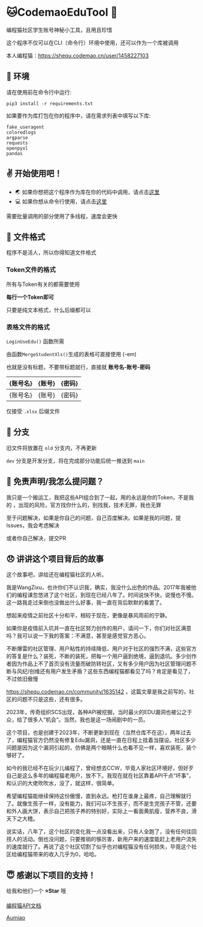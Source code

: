# 🐱CodemaoEduTool 🔧

编程猫社区学生账号神秘小工具，且用且珍惜

这个程序不仅可以在CLI（命令行）环境中使用，还可以作为一个库被调用

本人编程猫：https://shequ.codemao.cn/user/1458227103

## 🔧 环境

请在使用前在命令行中运行:

`pip3 install -r requirements.txt`

如果要作为库打包在你的程序中，请在需求列表中填写以下库:

```
fake_useragent
coloredlogs
argparse
requests
openpyxl
pandas
```

## ✌️ 开始使用吧！

- 🌏 如果你想把这个程序作为库在你的代码中调用，请点击[这里](doc/import.md)
- 💻 如果你想从命令行使用，请点击[这里](doc/cli.md)

需要批量调用的部分使用了多线程，速度会更快

## 📃 文件格式

程序不是活人，所以你得知道文件格式

### Token文件的格式

所有与Token有关的都需要使用

**每行一个Token即可**

只要是纯文本格式，什么后缀都可以

### 表格文件的格式

`LoginUseEdu()` 函数所需

由函数`MergeStudentXls()`生成的表格可直接使用 (-em)

也就是没有标题，不要带标题就行，直接就 **账号名-账号-密码**

| {账号名} | {账号} | {密码} |
|:-----:|:----:|:----:|
| {账号名} | {账号} | {密码} |

仅接受 `.xlsx` 后缀文件

## 📂 分支

旧文件将放置在 `old` 分支内，不再更新

`dev` 分支是开发分支，将在完成部分功能后统一推送到 `main`

## 🤔 免责声明/我怎么提问题？

我只是一个搬运工，我把这些API组合到了一起，用的永远是你的Token，不是我的 ，出现的风险，官方找你什么的，别找我，技术无罪，我也无罪

至于问题解决，如果是你自己的问题，自己百度解决。如果是我的问题，提Issues，我会考虑解决

或者你自己解决，提交PR

## 😞 讲讲这个项目背后的故事

这个故事吧，讲给还在编程猫社区的人听。

我是WangZixu，也许你们不认识我，确实，我没什么出色的作品。2017年我被他们的编程课忽悠进了这个社区，到现在已经八年了。时间说快不快，说慢也不慢。这一路我走过来倒也没做出什么好事，我一直在背后默默的看罢了。

想起来疫情之前社区十分和平，相较于现在，更像是暴风雨前的宁静。

如果你是疫情前入坑并一直在社区努力创作的用户，请问一下，你们对社区满意吗？我可以说一下我的答案：不满意，甚至是感觉官方恶心。

不断爆雷的社区管理、用户粘性的持续降低、用户对于社区的强烈不满，这些官方的答复是什么？装死，不断的装死，把每一个用户逼到绝境，逼到退坑。多少创作者因为作品上不了首页没有流量而破防转社区，又有多少用户因为社区管理问题不断与风纪/创维还有用户发生矛盾？这些东西编程猫都看见了吗？肯定是看见了，不过依旧傲慢

https://shequ.codemao.cn/community/1635142 ，这篇文章是我之前写的，社区的问题不只是这些，还有很多。

2023年，传奇组织SCS出现，各种API被挖掘，当时最火的EDU漏洞也被公之于众，给了很多人“机会”。当然，我也是这一场闹剧中的一员。

这个项目，也是创建于2023年，不断更新到现在（当然仓库不在这），两年过去了，编程猫官方仍然没有修复Edu漏洞，还是一直在日程上挂着当摆设。社区多少问题是因为这个漏洞引起的，仿佛是两个眼睛什么也看不见一样，喜欢装死，装个够好了。

如今的我已经不在玩少儿编程了，曾经想去CCW，毕竟人家社区环境好，但好歹自己是这么多年的编程猫老用户，放不下。我现在就在社区靠着API干点“坏事”，和认识的大佬吹吹水，没了，就这样，很简单。

希望编程猫能继续保持这份傲慢，直到永远。枪打在谁身上最疼，自己理解就行了。就像生孩子一样，没有能力，我们可以不生孩子，而不是生完孩子不管，还要和外人画大饼，表示自己把孩子养的特别好，实际上一看面黄肌瘦，营养不良，滑天下之大稽。

说实话，八年了，这个社区的变化我一点没看出来，只有人全跑了，没有任何往回捞人的活动。倒也没问题，只要推销的够厉害，新用户来的速度能赶上老用户流失的速度就行了。再说了这个社区切割了似乎也对编程猫没有任何损失，毕竟这个社区给编程猫带来的收入几乎为0，哈哈。

## 😇 感谢以下项目的支持！

给我和他们一个 **⭐Star️** 哦

[编程猫API文档](https://api.docs.codemao.work/)

[Aumiao](https://github.com/Aurzex/Aumiao)